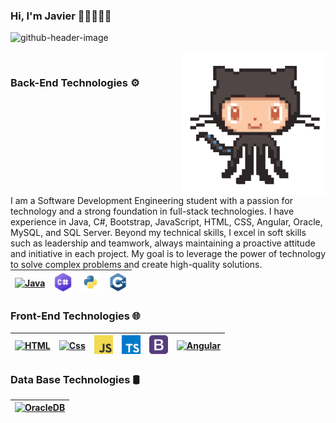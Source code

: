 ### Hi, I'm Javier 🤟🏻👨🏻‍💻

![github-header-image](https://github.com/user-attachments/assets/d96fe79e-2d5c-402c-b5e7-f105f78176d0)

<div style="margin-bottom: 20;"></div>

<img align='right' src="https://raw.githubusercontent.com/iCharlesZ/FigureBed/master/img/octocat.gif" width="230">

<br>

<div style = "float: right; ">
I am a Software Development Engineering student with a passion for technology and a strong foundation in full-stack technologies. I have experience in Java, C#, Bootstrap, JavaScript, HTML, CSS, Angular, Oracle, MySQL, and SQL Server.
Beyond my technical skills, I excel in soft skills such as leadership and teamwork, always maintaining a proactive attitude and initiative in each project. My goal is to leverage the power of technology to solve complex problems and create high-quality solutions.
</div>

### Back-End Technologies ⚙️

| [<img src="https://cdn-icons-png.flaticon.com/256/226/226777.png" alt="Java" width="30">](https://www.java.com/en/) | [<img src="https://raw.githubusercontent.com/github/explore/31ea1181d4a76262931a39ca68e0203774a69b60/topics/csharp/csharp.png" alt="C#" width="30">](https://dotnet.microsoft.com/es-es/languages/csharp) | [<img src="https://raw.githubusercontent.com/github/explore/80688e429a7d4ef2fca1e82350fe8e3517d3494d/topics/python/python.png" alt="Python" width="30">](https://www.python.org/) | [<img src="https://raw.githubusercontent.com/github/explore/80688e429a7d4ef2fca1e82350fe8e3517d3494d/topics/cpp/cpp.png" alt="cpp logo" width="30">](https://isocpp.org/)
  |---|---|---|---|

### Front-End Technologies 🌐

|[<img src="https://cdn.svgporn.com/logos/html-5.svg" alt="HTML" width="30">](https://developer.mozilla.org/en-US/docs/Web/HTML) | [<img src="https://cdn.svgporn.com/logos/css-3.svg" alt="Css" width="30">]() | [<img src="https://raw.githubusercontent.com/github/explore/80688e429a7d4ef2fca1e82350fe8e3517d3494d/topics/javascript/javascript.png" alt="js logo" width="30">](https://developer.mozilla.org/en-US/docs/Web/JavaScript) | [<img src="https://raw.githubusercontent.com/github/explore/80688e429a7d4ef2fca1e82350fe8e3517d3494d/topics/typescript/typescript.png" alt="ts logo" width="30">](https://www.typescriptlang.org/) |  [<img src="https://raw.githubusercontent.com/github/explore/80688e429a7d4ef2fca1e82350fe8e3517d3494d/topics/bootstrap/bootstrap.png" alt="Bootstrap" width="30">](https://getbootstrap.com/) | [<img src="https://houseofangular.io/wp-content/uploads/2023/11/AngularLogoGradient.png" alt="Angular" width="30">](https://angular.dev/)
  |---|---|---|---|---|---|

### Data Base Technologies 🛢️

|[<img src="https://logos-world.net/wp-content/uploads/2020/09/Oracle-Symbol.png" alt="OracleDB" width="30">](https://www.oracle.com/cr/)
  |---|




<!--
**javier25arroyo/javier25arroyo** is a ✨ _special_ ✨ repository because its `README.md` (this file) appears on your GitHub profile.

Here are some ideas to get you started:

- 🔭 I’m currently working on ...
- 🌱 I’m currently learning ...
- 👯 I’m looking to collaborate on ...
- 🤔 I’m looking for help with ...
- 💬 Ask me about ...
- 📫 How to reach me: ...
- 😄 Pronouns: ...
- ⚡ Fun fact: ...
-->
